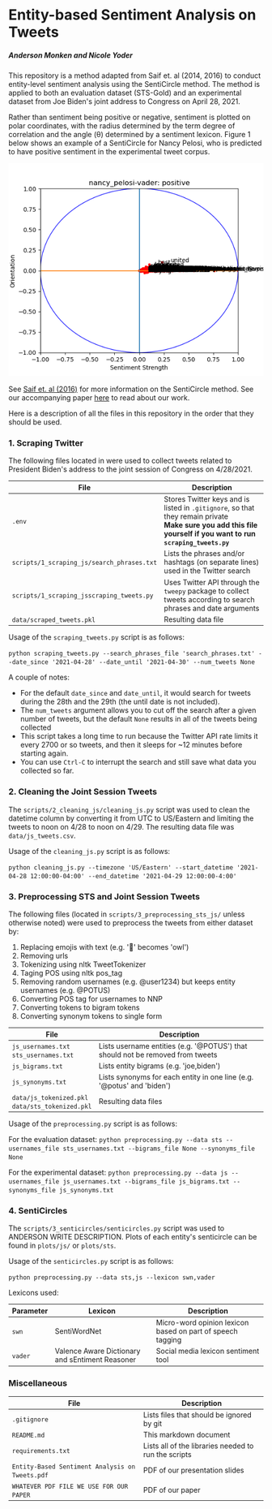 # Entity-based Sentiment Analysis on Tweets
##### Anderson Monken and Nicole Yoder

This repository is a method adapted from Saif et. al (2014, 2016) to conduct entity-level sentiment analysis using the SentiCircle method.
The method is applied to both an evaluation dataset (STS-Gold) and an experimental dataset from Joe Biden's joint address to Congress on April 28, 2021.

Rather than sentiment being positive or negative, sentiment is plotted on polar coordinates, 
with the radius determined by the term degree of correlation
and the angle (θ) determined by a sentiment lexicon. Figure 1 below shows an example of a SentiCircle for Nancy Pelosi, who is predicted to have positive sentiment in the experimental tweet corpus.

![](plots/js/nancy_pelosi-vader.png)

See [Saif et. al (2016)](https://www.sciencedirect.com/science/article/pii/S0306457315000242) for more information on the SentiCircle method. See our accompanying paper [here]() to read about our work.

Here is a description of all the files in this repository in the order that they should be used.

### 1. Scraping Twitter
The following files located in were used to collect tweets related to President Biden's address to the joint session of Congress on 4/28/2021.

|File                                      | Description         |
|----------------------------------------- | ------------------- |
|`.env`                                    | Stores Twitter keys and is listed in `.gitignore`, so that they remain private <br />**Make sure you add this file yourself if you want to run `scraping_tweets.py`** |
|`scripts/1_scraping_js/search_phrases.txt`| Lists the phrases and/or hashtags (on separate lines) used in the Twitter search |
|`scripts/1_scraping_jsscraping_tweets.py` | Uses Twitter API through the `tweepy` package to collect tweets according to search phrases and date arguments |
|`data/scraped_tweets.pkl`                 | Resulting data file |

Usage of the `scraping_tweets.py` script is as follows:

`python scraping_tweets.py --search_phrases_file 'search_phrases.txt' --date_since '2021-04-28' --date_until '2021-04-30' --num_tweets None`

A couple of notes:
- For the default `date_since` and `date_until`, it would search for tweets during the 28th and the 29th (the until date is not included).
- The `num_tweets` argument allows you to cut off the search after a given number of tweets, but the default `None` results in all of the tweets being collected
- This script takes a long time to run because the Twitter API rate limits it every 2700 or so tweets, and then it sleeps for ~12 minutes before starting again.
- You can use `Ctrl-C` to interrupt the search and still save what data you collected so far.


### 2. Cleaning the Joint Session Tweets
The `scripts/2_cleaning_js/cleaning_js.py` script was used to clean the datetime column by converting it from UTC to US/Eastern and limiting the tweets to noon on 4/28 to noon on 4/29. The resulting data file was `data/js_tweets.csv`.

Usage of the `cleaning_js.py` script is as follows:

`python cleaning_js.py --timezone 'US/Eastern' --start_datetime '2021-04-28 12:00:00-04:00' --end_datetime '2021-04-29 12:00:00-4:00'`


### 3. Preprocessing STS and Joint Session Tweets
The following files (located in `scripts/3_preprocessing_sts_js/` unless otherwise noted) were used to preprocess the tweets from either dataset by:
1. Replacing emojis with text (e.g. '🦉' becomes 'owl')
2. Removing urls
3. Tokenizing using nltk TweetTokenizer
4. Taging POS using nltk pos_tag
5. Removing random usernames (e.g. @user1234) but keeps entity usernames (e.g. @POTUS)
6. Converting POS tag for usernames to NNP
7. Converting tokens to bigram tokens
8. Converting synonym tokens to single form

|File                                               | Description         |
|-------------------------------------------------- | ------------------- |
|`js_usernames.txt`<br>`sts_usernames.txt`          | Lists username entities (e.g. '@POTUS') that should not be removed from tweets |
|`js_bigrams.txt`                                   | Lists entity bigrams (e.g. 'joe,biden') |
|`js_synonyms.txt`                                  | Lists synonyms for each entity in one line (e.g. '@potus' and 'biden') |
|`data/js_tokenized.pkl`<br>`data/sts_tokenized.pkl`| Resulting data files |

Usage of the `preprocessing.py` script is as follows:

For the evaluation dataset:
`python preprocessing.py --data sts --usernames_file sts_usernames.txt --bigrams_file None --synonyms_file None`

For the experimental dataset:
`python preprocessing.py --data js --usernames_file js_usernames.txt --bigrams_file js_bigrams.txt --synonyms_file js_synonyms.txt`


### 4. SentiCircles
The `scripts/3_senticircles/senticircles.py` script was used to ANDERSON WRITE DESCRIPTION. Plots of each entity's senticircle can be found in `plots/js/` or `plots/sts`.

Usage of the `senticircles.py` script is as follows:

`python preprocessing.py --data sts,js --lexicon swn,vader`

Lexicons used:

|Parameter|Lexicon|Description|
|---------- | ------------------- | ------------------- |
|`swn`|SentiWordNet|Micro-word opinion lexicon based on part of speech tagging|
|`vader`|Valence Aware Dictionary and sEntiment Reasoner| Social media lexicon sentiment tool|

### Miscellaneous
|File                                           | Description         |
|---------------------------------------------- | ------------------- |
|`.gitignore`                                   | Lists files that should be ignored by git |
|`README.md`                                    | This markdown document |
|`requirements.txt`                             | Lists all of the libraries needed to run the scripts |
|`Entity-Based Sentiment Analysis on Tweets.pdf`| PDF of our presentation slides |
|`WHATEVER PDF FILE WE USE FOR OUR PAPER`       | PDF of our paper |
